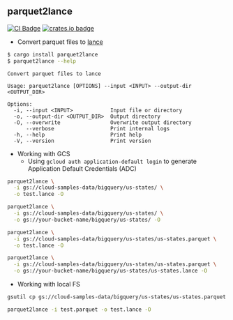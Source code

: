 ## parquet2lance

[CI]: https://github.com/haoxins/parquet2lance/actions/workflows/rust.yaml
[CI Badge]: https://github.com/haoxins/parquet2lance/actions/workflows/rust.yaml/badge.svg
[crates.io]: https://crates.io/crates/parquet2lance
[crates.io badge]: https://img.shields.io/crates/v/parquet2lance.svg

[![CI Badge]][CI]
[![crates.io badge]][crates.io]

- Convert parquet files to [lance](https://github.com/eto-ai/lance)

```zsh
$ cargo install parquet2lance
$ parquet2lance --help
```

```
Convert parquet files to lance

Usage: parquet2lance [OPTIONS] --input <INPUT> --output-dir <OUTPUT_DIR>

Options:
  -i, --input <INPUT>            Input file or directory
  -o, --output-dir <OUTPUT_DIR>  Output directory
  -O, --overwrite                Overwrite output directory
      --verbose                  Print internal logs
  -h, --help                     Print help
  -V, --version                  Print version
```

- Working with GCS
  - Using `gcloud auth application-default login` to generate
    Application Default Credentials (ADC)

```zsh
parquet2lance \
  -i gs://cloud-samples-data/bigquery/us-states/ \
  -o test.lance -O

parquet2lance \
  -i gs://cloud-samples-data/bigquery/us-states/ \
  -o gs://your-bucket-name/bigquery/us-states/ -O

parquet2lance \
  -i gs://cloud-samples-data/bigquery/us-states/us-states.parquet \
  -o test.lance -O

parquet2lance \
  -i gs://cloud-samples-data/bigquery/us-states/us-states.parquet \
  -o gs://your-bucket-name/bigquery/us-states/us-states.lance -O
```

- Working with local FS

```zsh
gsutil cp gs://cloud-samples-data/bigquery/us-states/us-states.parquet test.parquet

parquet2lance -i test.parquet -o test.lance -O
```
